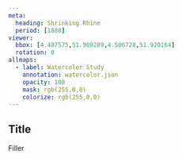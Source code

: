 ```yaml
---
meta:
  heading: Shrinking Rhine
  period: [1880]
viewer:
  bbox: [4.487575,51.908289,4.506728,51.920164]
  rotation: 0
allmaps:
  - label: Watercolor Study
    annotation: watercolor.json
    opacity: 100
    mask: rgb(255,0,0)
    colorize: rgb(255,0,0)
---
```

## Title

Filler
